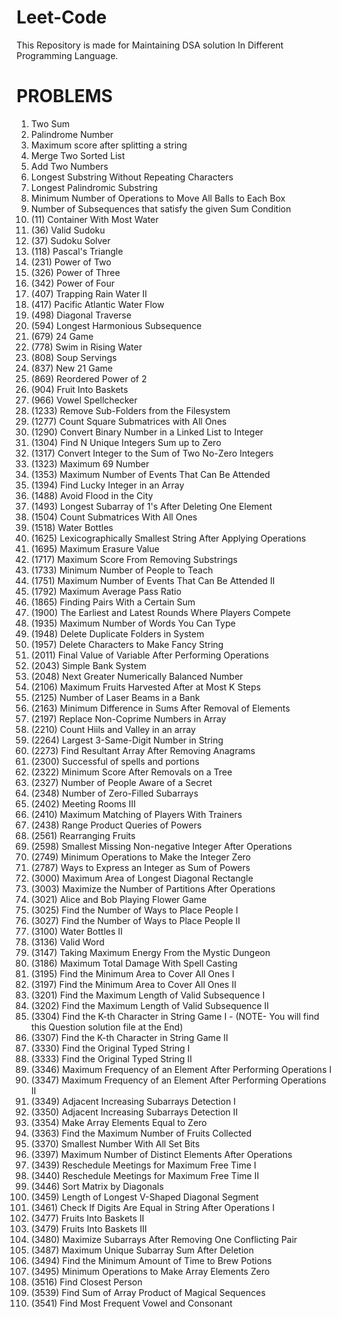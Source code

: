 # Leet-Code
This Repository is made for Maintaining DSA solution In Different Programming Language.

# PROBLEMS
1. Two Sum
2. Palindrome Number
3. Maximum score after splitting a string
4. Merge Two Sorted List
5. Add Two Numbers
6. Longest Substring Without Repeating Characters
7. Longest Palindromic Substring
8. Minimum Number of Operations to Move All Balls to Each Box
9. Number of Subsequences that satisfy the given Sum Condition
10. (11) Container With Most Water
11. (36) Valid Sudoku
12. (37) Sudoku Solver
13. (118) Pascal's Triangle
14. (231) Power of Two
15. (326) Power of Three
16. (342) Power of Four
17. (407) Trapping Rain Water II
18. (417) Pacific Atlantic Water Flow
19. (498) Diagonal Traverse
20. (594) Longest Harmonious Subsequence
21. (679) 24 Game
22. (778) Swim in Rising Water
23. (808) Soup Servings
24. (837) New 21 Game
25. (869) Reordered Power of 2
26. (904) Fruit Into Baskets
27. (966) Vowel Spellchecker
28. (1233) Remove Sub-Folders from the Filesystem
29. (1277) Count Square Submatrices with All Ones
30. (1290) Convert Binary Number in a Linked List to Integer
31. (1304) Find N Unique Integers Sum up to Zero
32. (1317) Convert Integer to the Sum of Two No-Zero Integers
33. (1323) Maximum 69 Number
34. (1353) Maximum Number of Events That Can Be Attended
35. (1394) Find Lucky Integer in an Array
36. (1488) Avoid Flood in the City
37. (1493) Longest Subarray of 1's After Deleting One Element
38. (1504) Count Submatrices With All Ones
39. (1518) Water Bottles
40. (1625) Lexicographically Smallest String After Applying Operations 
41. (1695) Maximum Erasure Value
42. (1717) Maximum Score From Removing Substrings
43. (1733) Minimum Number of People to Teach
44. (1751) Maximum Number of Events That Can Be Attended II
45. (1792) Maximum Average Pass Ratio
46. (1865) Finding Pairs With a Certain Sum
47. (1900) The Earliest and Latest Rounds Where Players Compete
48. (1935) Maximum Number of Words You Can Type
49. (1948) Delete Duplicate Folders in System
50. (1957) Delete Characters to Make Fancy String
51. (2011) Final Value of Variable After Performing Operations
52. (2043) Simple Bank System
53. (2048) Next Greater Numerically Balanced Number
54. (2106) Maximum Fruits Harvested After at Most K Steps
55. (2125) Number of Laser Beams in a Bank
56. (2163) Minimum Difference in Sums After Removal of Elements
57. (2197) Replace Non-Coprime Numbers in Array
58. (2210) Count Hiils and Valley in an array
59. (2264) Largest 3-Same-Digit Number in String
60. (2273) Find Resultant Array After Removing Anagrams
61. (2300) Successful of spells and portions
62. (2322) Minimum Score After Removals on a Tree
63. (2327) Number of People Aware of a Secret
64. (2348) Number of Zero-Filled Subarrays
65. (2402) Meeting Rooms III
66. (2410) Maximum Matching of Players With Trainers
67. (2438) Range Product Queries of Powers
68. (2561) Rearranging Fruits
69. (2598) Smallest Missing Non-negative Integer After Operations
70. (2749) Minimum Operations to Make the Integer Zero
71. (2787) Ways to Express an Integer as Sum of Powers
72. (3000) Maximum Area of Longest Diagonal Rectangle
73. (3003) Maximize the Number of Partitions After Operations
74. (3021) Alice and Bob Playing Flower Game
75. (3025) Find the Number of Ways to Place People I
76. (3027) Find the Number of Ways to Place People II
77. (3100) Water Bottles II
78. (3136) Valid Word
79. (3147) Taking Maximum Energy From the Mystic Dungeon
80. (3186) Maximum Total Damage With Spell Casting
81. (3195) Find the Minimum Area to Cover All Ones I
82. (3197) Find the Minimum Area to Cover All Ones II
83. (3201) Find the Maximum Length of Valid Subsequence I
84. (3202) Find the Maximum Length of Valid Subsequence II
71. (3304) Find the K-th Character in String Game I - (NOTE- You will find this Question solution file at the End)
70. (3307) Find the K-th Character in String Game II
71. (3330) Find the Original Typed String I
72. (3333) Find the Original Typed String II
73. (3346) Maximum Frequency of an Element After Performing Operations I
74. (3347) Maximum Frequency of an Element After Performing Operations II
75. (3349) Adjacent Increasing Subarrays Detection I
76. (3350) Adjacent Increasing Subarrays Detection II
77. (3354) Make Array Elements Equal to Zero
78. (3363) Find the Maximum Number of Fruits Collected
79. (3370) Smallest Number With All Set Bits
80. (3397) Maximum Number of Distinct Elements After Operations
81. (3439) Reschedule Meetings for Maximum Free Time I
82. (3440) Reschedule Meetings for Maximum Free Time II
83. (3446) Sort Matrix by Diagonals
84. (3459) Length of Longest V-Shaped Diagonal Segment
85. (3461) Check If Digits Are Equal in String After Operations I
86. (3477) Fruits Into Baskets II
87. (3479) Fruits Into Baskets III
88. (3480) Maximize Subarrays After Removing One Conflicting Pair
67. (3487) Maximum Unique Subarray Sum After Deletion
68. (3494) Find the Minimum Amount of Time to Brew Potions
69. (3495) Minimum Operations to Make Array Elements Zero
70. (3516) Find Closest Person
71. (3539) Find Sum of Array Product of Magical Sequences
72. (3541) Find Most Frequent Vowel and Consonant




